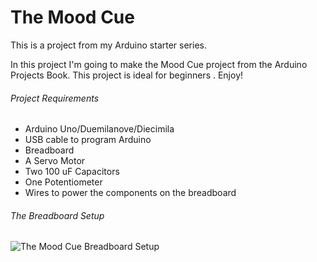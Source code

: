 # The Mood Cue
This is a project from my Arduino starter series.

In this project I'm going to make the Mood Cue project from the Arduino Projects Book. This project is ideal for beginners . Enjoy!

###### Project Requirements
* Arduino Uno/Duemilanove/Diecimila
* USB cable to program Arduino
* Breadboard
* A Servo Motor
* Two 100 uF Capacitors
* One Potentiometer
* Wires to power the components on the breadboard

###### The Breadboard Setup
![The Mood Cue Breadboard Setup](http://nickbester.com/content/images/2015/08/The_Mood_Cue.svg)
